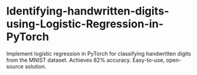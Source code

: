 # Identifying-handwritten-digits-using-Logistic-Regression-in-PyTorch
Implement logistic regression in PyTorch for classifying handwritten digits from the MNIST dataset. Achieves 82% accuracy. Easy-to-use, open-source solution.
